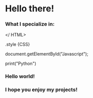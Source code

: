 # Hello there!

### What I specialize in:

</ HTML>

.style {CSS}

document.getElementById("Javascript");

print("Python")


### Hello world!
### I hope you enjoy my projects!
